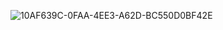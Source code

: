 
![10AF639C-0FAA-4EE3-A62D-BC550D0BF42E](https://github.com/ShaikhaAlN/PerformingRobots/assets/98512587/a6f95481-cef0-4cb4-8935-1f562a80c3d7)
